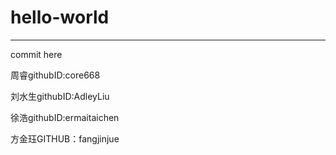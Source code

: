 # hello-world
--------
commit here

周睿githubID:core668

刘水生githubID:AdleyLiu

徐浩githubID:ermaitaichen

方金珏GITHUB：fangjinjue
